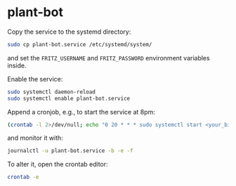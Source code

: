 # plant-bot

Copy the service to the systemd directory:

```sh
sudo cp plant-bot.service /etc/systemd/system/
```

and set the `FRITZ_USERNAME` and `FRITZ_PASSWORD` environment variables inside.

Enable the service:

```sh
sudo systemctl daemon-reload
sudo systemctl enable plant-bot.service
```

Append a cronjob, e.g., to start the service at 8pm:

```sh
(crontab -l 2>/dev/null; echo "0 20 * * * sudo systemctl start <your_binary_name>.service") | crontab -
```

and monitor it with:

```sh
journalctl -u plant-bot.service -b -e -f
```

To alter it, open the crontab editor:

```sh
crontab -e
```
